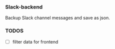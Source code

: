 


### Slack-backend

Backup Slack channel messages and save as json.

### TODOS

- [ ] filter data for frontend
